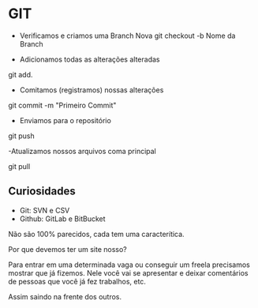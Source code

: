 # GIT

- Verificamos e criamos uma Branch Nova git checkout -b Nome da Branch

- Adicionamos todas as alterações alteradas 

git add.

- Comitamos (registramos) nossas alterações 

git commit -m "Primeiro Commit"

- Enviamos para o repositório 

git push

-Atualizamos nossos arquivos coma principal 

git pull


## Curiosidades 

 - Git: SVN e CSV
 - Github: GitLab e BitBucket

 Não são 100% parecidos, cada tem uma caracterítica.

Por que devemos ter um site nosso?

Para entrar em uma determinada vaga ou conseguir um freela precisamos mostrar que já fizemos.
Nele você vai se apresentar e deixar comentários de pessoas que você já fez trabalhos, etc.

Assim saindo na frente dos outros.


## 